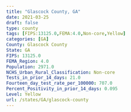 ```yaml
---
title: "Glascock County, GA"
date: 2021-03-25
draft: false
type: county
tags: [FIPS:13125.0,FEMA:4.0,Non-core,Yellow]
categories: [GA]
County: Glascock County
State: GA
FIPS: 13125.0
FEMA_Region: 4.0
Population: 2971.0
NCHS_Urban_Rural_Classification: Non-core
Tests_in_prior_14_days: 21.0
Fourteen_day_test_rate_per_100000: 707.0
Percent_Positivity_in_prior_14_days: 0.095
Level: Yellow
url: /states/GA/glascock-county
---
```



